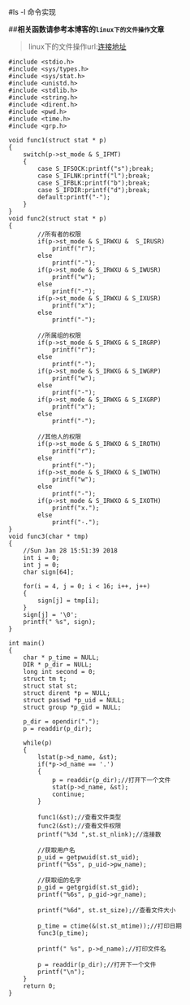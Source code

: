 #ls -l 命令实现

##**相关函数请参考本博客的`linux下的文件操作`文章**

>linux下的文件操作url:[连接地址](http://blog.csdn.net/qq_38310033/article/details/79173143)


    
	#include <stdio.h>
	#include <sys/types.h>
	#include <sys/stat.h>
	#include <unistd.h>
	#include <stdlib.h>
	#include <string.h>
	#include <dirent.h>
	#include <pwd.h>
	#include <time.h>
	#include <grp.h>
	
	void func1(struct stat * p)
	{
		switch(p->st_mode & S_IFMT)
		{
			case S_IFSOCK:printf("s");break;
			case S_IFLNK:printf("l");break;
			case S_IFBLK:printf("b");break;
			case S_IFDIR:printf("d");break;
			default:printf("-");
		}
	}
	void func2(struct stat * p)
	{
			//所有者的权限
			if(p->st_mode & S_IRWXU &  S_IRUSR)
				printf("r");
			else
				printf("-");
			if(p->st_mode & S_IRWXU & S_IWUSR)
				printf("w");
			else
				printf("-");
			if(p->st_mode & S_IRWXU & S_IXUSR)
				printf("x");
			else
				printf("-");
	
			//所属组的权限
			if(p->st_mode & S_IRWXG & S_IRGRP)
				printf("r");
			else
				printf("-");
			if(p->st_mode & S_IRWXG & S_IWGRP)
				printf("w");
			else
				printf("-");
			if(p->st_mode & S_IRWXG & S_IXGRP)
				printf("x");
			else
				printf("-");
	
			//其他人的权限
			if(p->st_mode & S_IRWXO & S_IROTH)
				printf("r");
			else
				printf("-");
			if(p->st_mode & S_IRWXO & S_IWOTH)
				printf("w");
			else
				printf("-");
			if(p->st_mode & S_IRWXO & S_IXOTH)
				printf("x.");
			else
				printf("-.");
	}
	void func3(char * tmp)
	{
		//Sun Jan 28 15:51:39 2018
		int i = 0;
		int j = 0;
		char sign[64];
		
		for(i = 4, j = 0; i < 16; i++, j++)
		{
			sign[j] = tmp[i];
		}
		sign[j] = '\0';
		printf(" %s", sign);
	}
	
	int main()
	{
		char * p_time = NULL;
		DIR * p_dir = NULL;
		long int second = 0;
		struct tm t;
		struct stat st;
		struct dirent *p = NULL;
		struct passwd *p_uid = NULL;
		struct group *p_gid = NULL;
		
		p_dir = opendir(".");
		p = readdir(p_dir);
	
		while(p)
		{
			lstat(p->d_name, &st);
			if(*p->d_name == '.')
			{
				p = readdir(p_dir);//打开下一个文件
				stat(p->d_name, &st);
				continue;
			}
	
			func1(&st);//查看文件类型
			func2(&st);//查看文件权限
			printf("%3d ",st.st_nlink);//连接数
		
			//获取用户名
			p_uid = getpwuid(st.st_uid);
			printf("%5s", p_uid->pw_name);
		
			//获取组的名字
			p_gid = getgrgid(st.st_gid);
			printf("%6s", p_gid->gr_name);
		
			printf("%6d", st.st_size);//查看文件大小
			
			p_time = ctime(&(st.st_mtime));//打印日期
			func3(p_time);
			
			printf(" %s", p->d_name);//打印文件名
			
			p = readdir(p_dir);//打开下一个文件
			printf("\n");
		}
		return 0;
	}
